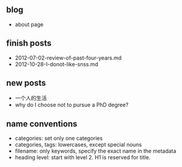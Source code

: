 ## blog

* about page

## finish posts

* 2012-07-02-review-of-past-four-years.md
* 2012-10-28-I-donot-like-snss.md


## new posts

* 一个人的生活
* why do I choose not to pursue a PhD degree?


## name conventions

* categories: set only one categories
* categories, tags: lowercases, except special nouns
* filename: only keywords, specify the exact name in the metadata
* heading level: start with level 2. H1 is reserved for title.
